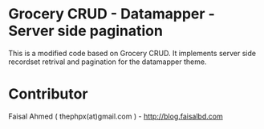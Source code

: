 Grocery CRUD - Datamapper - Server side pagination
===================================================
This is a modified code based on Grocery CRUD. It implements server side recordset retrival and pagination for the datamapper theme.


# Contributor
Faisal Ahmed ( thephpx(at)gmail.com ) - http://blog.faisalbd.com

